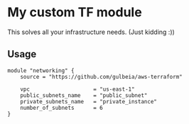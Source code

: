 # My custom TF module
This solves all your infrastructure needs. (Just kidding :))

## Usage
~~~
module "networking" {
    source = "https://github.com/gulbeia/aws-terraform"

    vpc                    = "us-east-1"
    public_subnets_name    = "public_subnet"
    private_subnets_name   = "private_instance"
    number_of_subnets      = 6
}
~~~